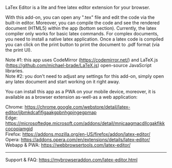 LaTex Editor is a lite and free latex editor extension for your browser.

With this add-on, you can open any ".tex" file and edit the code via the built-in editor. Moreover, you can compile the code and see the rendered document (HTML5) within the app (bottom section). Currently, the latex compiler only works for basic latex commands. For complex documents, you need to install a native latex application. Once a latex code is compiled you can click on the print button to print the document to .pdf format (via the print UI).

Note #1: this app uses CodeMirror (https://codemirror.net/) and LaTeX.js (https://github.com/michael-brade/LaTeX.js) open-source JavaScript libraries.  
Note #2: you don't need to adjust any settings for this add-on, simply open any latex document and start working on it right away.

You can install this app as a PWA on your mobile device, moreover, it is available as a browser extension as-well-as a web application:

Chrome: https://chrome.google.com/webstore/detail/latex-editor/jjbmkdcafifjgaakgpbnhgpjngegpmap  
Edge: https://microsoftedge.microsoft.com/addons/detail/mnjcaagmacdllcgakfikkcocooiamgid  
Firefox: https://addons.mozilla.org/en-US/firefox/addon/latex-editor/  
Opera: https://addons.opera.com/en/extensions/details/latex-editor/  
Webapp & PWA: https://webbrowsertools.com/latex-editor/  

--------------------------------------------------------------

Support & FAQ: https://mybrowseraddon.com/latex-editor.html  
